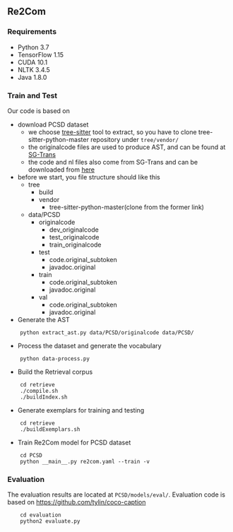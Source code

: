 ## Re2Com

### Requirements
- Python 3.7
- TensorFlow 1.15
- CUDA 10.1
- NLTK 3.4.5
- Java 1.8.0

### Train and Test

Our code is based on 

- download PCSD dataset
    - we choose [tree-sitter](https://github.com/tree-sitter) tool to extract, so you have to clone tree-sitter-python-master repository under `tree/vendor/` 
    - the originalcode files are used to produce AST, and can be found at [SG-Trans](https://github.com/shuzhenggao/SG-Trans/tree/master/python/data)
    - the code and nl files also come from SG-Trans and can be downloaded from [here](https://drive.google.com/file/d/1c0Im6M71VHn4hv7gmnQnfqa1QtbzFjPn/view)
- before we start, you file structure should like this
    - tree
        - build
        - vendor
            - tree-sitter-python-master(clone from the former link)
    - data/PCSD
        - originalcode
            - dev_originalcode
            - test_originalcode
            - train_originalcode
        - test
            - code.original_subtoken
            - javadoc.original
        - train
            - code.original_subtoken
            - javadoc.original
        - val
            - code.original_subtoken
            - javadoc.original
- Generate the AST
```
    python extract_ast.py data/PCSD/originalcode data/PCSD/
```
- Process the dataset and generate the vocabulary
```
    python data-process.py
```
- Build the Retrieval corpus
```
    cd retrieve
    ./compile.sh
    ./buildIndex.sh
```
- Generate exemplars for training and testing
```
    cd retrieve
    ./buildExemplars.sh
```
- Train Re2Com model for PCSD dataset
```
    cd PCSD
    python __main__.py re2com.yaml --train -v
```

### Evaluation
The evaluation results are located at `PCSD/models/eval/`.
Evaluation code is based on https://github.com/tylin/coco-caption
```
    cd evaluation
    python2 evaluate.py
```
